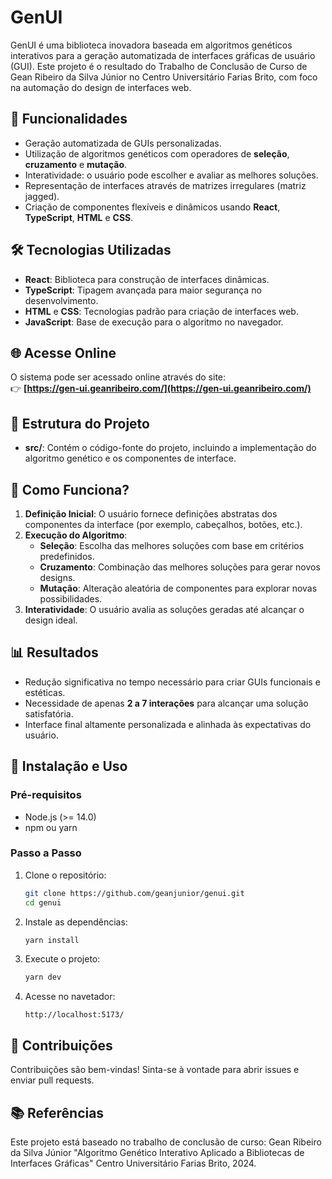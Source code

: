 # GenUI

GenUI é uma biblioteca inovadora baseada em algoritmos genéticos interativos para a geração automatizada de interfaces gráficas de usuário (GUI). Este projeto é o resultado do Trabalho de Conclusão de Curso de Gean Ribeiro da Silva Júnior no Centro Universitário Farias Brito, com foco na automação do design de interfaces web.

## 🚀 Funcionalidades

- Geração automatizada de GUIs personalizadas.
- Utilização de algoritmos genéticos com operadores de **seleção**, **cruzamento** e **mutação**.
- Interatividade: o usuário pode escolher e avaliar as melhores soluções.
- Representação de interfaces através de matrizes irregulares (matriz jagged).
- Criação de componentes flexíveis e dinâmicos usando **React**, **TypeScript**, **HTML** e **CSS**.

## 🛠 Tecnologias Utilizadas

- **React**: Biblioteca para construção de interfaces dinâmicas.
- **TypeScript**: Tipagem avançada para maior segurança no desenvolvimento.
- **HTML** e **CSS**: Tecnologias padrão para criação de interfaces web.
- **JavaScript**: Base de execução para o algoritmo no navegador.

## 🌐 Acesse Online

O sistema pode ser acessado online através do site:  
👉 **[https://gen-ui.geanribeiro.com/](https://gen-ui.geanribeiro.com/)**

## 📂 Estrutura do Projeto

- **src/**: Contém o código-fonte do projeto, incluindo a implementação do algoritmo genético e os componentes de interface.

## 🧬 Como Funciona?

1. **Definição Inicial**: O usuário fornece definições abstratas dos componentes da interface (por exemplo, cabeçalhos, botões, etc.).
2. **Execução do Algoritmo**:
   - **Seleção**: Escolha das melhores soluções com base em critérios predefinidos.
   - **Cruzamento**: Combinação das melhores soluções para gerar novos designs.
   - **Mutação**: Alteração aleatória de componentes para explorar novas possibilidades.
3. **Interatividade**: O usuário avalia as soluções geradas até alcançar o design ideal.

## 📊 Resultados

- Redução significativa no tempo necessário para criar GUIs funcionais e estéticas.
- Necessidade de apenas **2 a 7 interações** para alcançar uma solução satisfatória.
- Interface final altamente personalizada e alinhada às expectativas do usuário.

## 📝 Instalação e Uso

### Pré-requisitos
- Node.js (>= 14.0)
- npm ou yarn

### Passo a Passo

1. Clone o repositório:
   ```bash
   git clone https://github.com/geanjunior/genui.git
   cd genui
   ```

2. Instale as dependências:
   ```bash
   yarn install
   ```

3. Execute o projeto:
   ```bash
   yarn dev
   ```

4. Acesse no navetador:
   ```
   http://localhost:5173/
   ```

## 🤝 Contribuições

Contribuições são bem-vindas! Sinta-se à vontade para abrir issues e enviar pull requests.

## 📚 Referências

Este projeto está baseado no trabalho de conclusão de curso: Gean Ribeiro da Silva Júnior
"Algoritmo Genético Interativo Aplicado a Bibliotecas de Interfaces Gráficas"
Centro Universitário Farias Brito, 2024.

